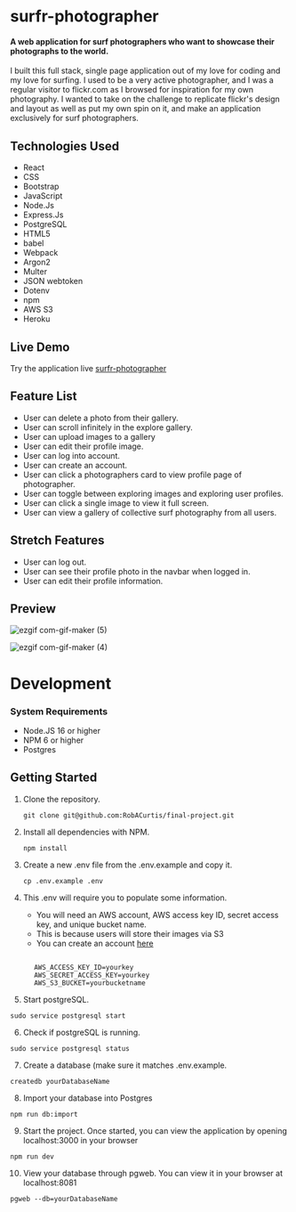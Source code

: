# surfr-photographer

#### A web application for surf photographers who want to showcase their photographs to the world. 

I built this full stack, single page application out of my love for coding and my love for surfing. I used to be a very active photographer, and I was a regular visitor to flickr.com as I browsed for inspiration for my own photography. I wanted to take on the challenge to replicate flickr's design and layout as well as put my own spin on it, and make an application exclusively for surf photographers. 


## Technologies Used
  - React
  - CSS
  - Bootstrap
  - JavaScript
  - Node.Js
  - Express.Js
  - PostgreSQL
  - HTML5
  - babel
  - Webpack
  - Argon2
  - Multer
  - JSON webtoken
  - Dotenv
  - npm
  - AWS S3
  - Heroku

  ## Live Demo
  
  Try the application live [surfr-photographer](https://surfr-photographer.herokuapp.com/)
  
 ## Feature List
  - User can delete a photo from their gallery.
  - User can scroll infinitely in the explore gallery.
  - User can upload images to a gallery
  - User can edit their profile image.
  - User can log into account.
  - User can create an account.
  - User can click a photographers card to view profile page of photographer.
  - User can toggle between exploring images and exploring user profiles.
  - User can click a single image to view it full screen.
  - User can view a gallery of collective surf photography from all users.

## Stretch Features 
  - User can log out.
  - User can see their profile photo in the navbar when logged in.
  - User can edit their profile information.
  
## Preview
![ezgif com-gif-maker (5)](https://user-images.githubusercontent.com/96838616/174843079-c363aff0-549b-46e0-a99d-fbc6d490dd97.gif)

![ezgif com-gif-maker (4)](https://user-images.githubusercontent.com/96838616/174842746-ac49ebb7-a5cf-4c3f-91d6-0d857ff394bd.gif)

# Development

### System Requirements 
- Node.JS 16 or higher
- NPM 6 or higher
- Postgres


## Getting Started 

1. Clone the repository.

    ```shell
    git clone git@github.com:RobACurtis/final-project.git
    ```

1. Install all dependencies with NPM.

    ```shell
    npm install
    ```
    
    
1. Create a new .env file from the .env.example and copy it.

    ```shell
   cp .env.example .env
    ```

1. This .env will require you to populate some information.
      - You will need an AWS account, AWS access key ID, secret access key, and unique bucket name.
      - This is because users will store their images via S3
      - You can create an account [here](https://portal.aws.amazon.com/billing/signup?refid=em_127222&redirect_url=https%3A%2F%2Faws.amazon.com%2Fregistration-confirmation#/start/email)
      
  ```shell

        AWS_ACCESS_KEY_ID=yourkey
        AWS_SECRET_ACCESS_KEY=yourkey
        AWS_S3_BUCKET=yourbucketname  
  ```


5. Start postgreSQL.

  ```shell
sudo service postgresql start
  ```
6. Check if postgreSQL is running.
    
```shell
sudo service postgresql status
  ```

7. Create a database (make sure it matches .env.example.

```shell
createdb yourDatabaseName
  ```

8. Import your database into Postgres

```shell
npm run db:import
  ```

9. Start the project. Once started, you can view the application by opening localhost:3000 in your browser

```shell
npm run dev
  ```


10. View your database through pgweb. You can view it in your browser at localhost:8081

```shell
pgweb --db=yourDatabaseName
  ```


